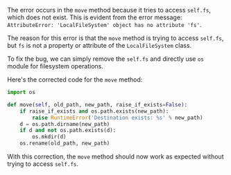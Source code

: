 The error occurs in the `move` method because it tries to access `self.fs`, which does not exist. This is evident from the error message: `AttributeError: 'LocalFileSystem' object has no attribute 'fs'`.

The reason for this error is that the `move` method is trying to access `self.fs`, but `fs` is not a property or attribute of the `LocalFileSystem` class.

To fix the bug, we can simply remove the `self.fs` and directly use `os` module for filesystem operations.

Here's the corrected code for the `move` method:

```python
import os

def move(self, old_path, new_path, raise_if_exists=False):
    if raise_if_exists and os.path.exists(new_path):
        raise RuntimeError('Destination exists: %s' % new_path)
    d = os.path.dirname(new_path)
    if d and not os.path.exists(d):
        os.mkdir(d)
    os.rename(old_path, new_path)
```

With this correction, the `move` method should now work as expected without trying to access `self.fs`.
